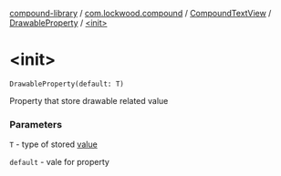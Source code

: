 [compound-library](../../../index.md) / [com.lockwood.compound](../../index.md) / [CompoundTextView](../index.md) / [DrawableProperty](index.md) / [&lt;init&gt;](./-init-.md)

# &lt;init&gt;

`DrawableProperty(default: T)`

Property that store drawable related value

### Parameters

`T` - type of stored [value](#)

`default` - vale for property